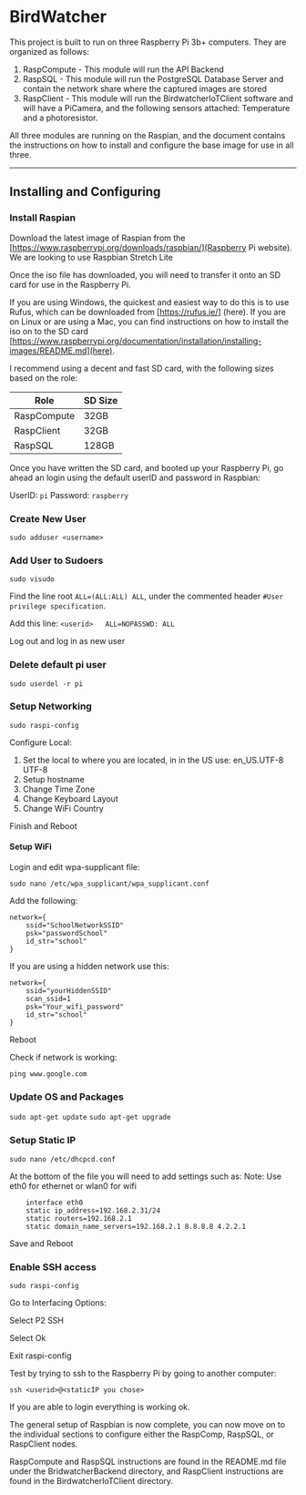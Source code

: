 # BirdWatcher

This project is built to run on three Raspberry Pi 3b+ computers.  They are organized as follows:

1. RaspCompute - This module will run the API Backend
2. RaspSQL - This module will run the PostgreSQL Database Server and contain the network share where the captured images are stored
3. RaspClient - This module will run the BirdwatcherIoTClient software and will have a PiCamera, and the following sensors attached: Temperature and a photoresistor.

All three modules are running on the Raspian, and the document contains the instructions on how to install and configure the base image for use in all three.

---

## Installing and Configuring

### Install Raspian

Download the latest image of Raspian from the [https://www.raspberrypi.org/downloads/raspbian/](Raspberry Pi website).
We are looking to use Raspbian Stretch Lite

Once the iso file has downloaded, you will need to transfer it onto an SD card for use in the Raspberry Pi.

If you are using Windows, the quickest and easiest way to do this is to use Rufus, which can be downloaded from [https://rufus.ie/] (here).
If you are on Linux or are using a Mac, you can find instructions on how to install the iso on to the SD card [https://www.raspberrypi.org/documentation/installation/installing-images/README.md](here).

I recommend using a decent and fast SD card, with the following sizes based on the role:

Role|SD Size
---|---
RaspCompute|32GB
RaspClient|32GB
RaspSQL|128GB

Once you have written the SD card, and booted up your Raspberry Pi, go ahead an login using the default userID and password in Raspbian:

UserID: `pi`
Password: `raspberry`

### Create New User

`sudo adduser <username>`

### Add User to Sudoers

`sudo visudo`

Find the line root    `ALL=(ALL:ALL) ALL`, under the commented header `#User privilege specification`.

Add this line: `<userid>   ALL=NOPASSWD: ALL`

Log out and log in as new user

### Delete default pi user

`sudo userdel -r pi`

### Setup Networking

`sudo raspi-config`

Configure Local:

1. Set the local to where you are located, in in the US use: en_US.UTF-8 UTF-8
2. Setup hostname
3. Change Time Zone
4. Change Keyboard Layout
5. Change WiFi Country

Finish and Reboot

#### Setup WiFi

Login and edit  wpa-supplicant file:

`sudo nano /etc/wpa_supplicant/wpa_supplicant.conf`

Add the following:

```
network={
    ssid="SchoolNetworkSSID"
    psk="passwordSchool"
    id_str="school"
}
```

If you are using a hidden network use this:

```
network={
    ssid="yourHiddenSSID"
    scan_ssid=1
    psk="Your_wifi_password"
    id_str="school"
}
```

Reboot

Check if network is working:

`ping www.google.com`

### Update OS and Packages

`sudo apt-get update`
`sudo apt-get upgrade`

### Setup Static IP

`sudo nano /etc/dhcpcd.conf`

At the bottom of the file you will need to add settings such as:
Note: Use eth0 for ethernet or wlan0 for wifi

```
	interface eth0
	static ip_address=192.168.2.31/24
	static routers=192.168.2.1
	static domain_name_servers=192.168.2.1 8.8.8.8 4.2.2.1
```

Save and Reboot
	
### Enable SSH access

`sudo raspi-config`

Go to Interfacing Options:

Select P2 SSH

Select Ok

Exit raspi-config

Test by trying to ssh to the Raspberry Pi by going to another computer:

`ssh <userid>@<staticIP you chose>`

If you are able to login everything is working ok.

The general setup of Raspbian is now complete, you can now move on to the individual sections to configure either the RaspComp, RaspSQL, or RaspClient nodes.

RaspCompute and RaspSQL instructions are found in the README.md file under the BridwatcherBackend directory, and RaspClient instructions are found in the BirdwatcherIoTClient directory.

